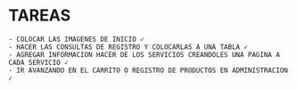 # TAREAS
    - COLOCAR LAS IMAGENES DE INICIO ✓ 
    - HACER LAS CONSULTAS DE REGISTRO Y COLOCARLAS A UNA TABLA ✓ 
    - AGREGAR INFORMACION HACER DE LOS SERVICIOS CREANDOLES UNA PAGINA A CADA SERVICIO ✓ 
    - IR AVANZANDO EN EL CARRITO O REGISTRO DE PRODUCTOS EN ADMINISTRACION ✓ 
